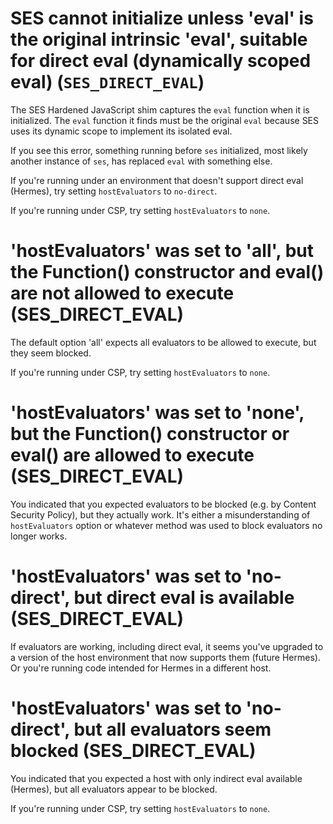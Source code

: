 # SES cannot initialize unless 'eval' is the original intrinsic 'eval', suitable for direct eval (dynamically scoped eval) (`SES_DIRECT_EVAL`)

The SES Hardened JavaScript shim captures the `eval` function when it is
initialized.
The `eval` function it finds must be the original `eval` because SES uses its
dynamic scope to implement its isolated eval.

If you see this error, something running before `ses` initialized, most likely
another instance of `ses`, has replaced `eval` with something else.

If you're running under an environment that doesn't support direct eval (Hermes),
try setting `hostEvaluators` to `no-direct`.

If you're running under CSP, try setting `hostEvaluators` to `none`.

# 'hostEvaluators' was set to 'all', but the Function() constructor and eval() are not allowed to execute (SES_DIRECT_EVAL)

The default option 'all' expects all evaluators to be allowed to execute, but they seem blocked.

If you're running under CSP, try setting `hostEvaluators` to `none`.

# 'hostEvaluators' was set to 'none', but the Function() constructor or eval() are allowed to execute (SES_DIRECT_EVAL)

You indicated that you expected evaluators to be blocked (e.g. by Content Security Policy),
but they actually work. It's either a misunderstanding of `hostEvaluators` option or whatever
method was used to block evaluators no longer works.

# 'hostEvaluators' was set to 'no-direct', but direct eval is available (SES_DIRECT_EVAL)

If evaluators are working, including direct eval, it seems you've upgraded to a version of 
the host environment that now supports them (future Hermes). Or you're running code intended
for Hermes in a different host.

# 'hostEvaluators' was set to 'no-direct', but all evaluators seem blocked (SES_DIRECT_EVAL)

You indicated that you expected a host with only indirect eval available (Hermes), but
all evaluators appear to be blocked.

If you're running under CSP, try setting `hostEvaluators` to `none`.

